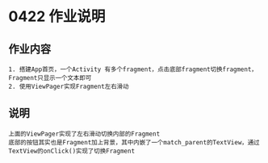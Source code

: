 # 0422 作业说明

## 作业内容
```
1. 搭建App首页，一个Activity 有多个fragment，点击底部fragment切换fragment，Fragment只显示一个文本即可
2. 使用ViewPager实现Fragment左右滑动
```

## 说明
```
上面的ViewPager实现了左右滑动切换内部的Fragment
底部的按钮其实也是Fragment加上背景，其中内嵌了一个match_parent的TextView，通过TextView的onClick()实现了切换Fragment
```